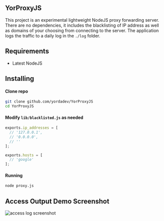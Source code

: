 ## YorProxyJS

This project is an experimental lightweight NodeJS proxy forwarding server. There are no dependencies, it includes the blacklisting of IP address as well as domains of your choosing from connecting to the server. The application logs the traffic to a daily log in the `./log` folder.

## Requirements

- Latest NodeJS

## Installing

#### Clone repo

```bash
git clone github.com/yordadev/YorProxyJS
cd YorProxyJS
```

#### Modify `lib/blacklisted.js` as needed

```js
exports.ip_addresses = [
  // '127.0.0.1',
  // '0.0.0.0',
  // ''
];

exports.hosts = [
  // 'google'
];
```

#### Running

```bash
node proxy.js
```

## Access Output Demo Screenshot

![access log screenshot](https://github.com/yordadev/YorProxyJS/blob/master/public/accesslogexample.png)

